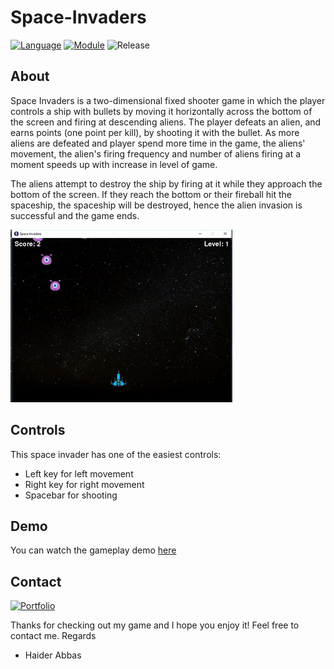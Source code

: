 # Space-Invaders

[![Language](https://img.shields.io/badge/language-python-blue.svg?style=flat)](https://www.python.org)
[![Module](https://img.shields.io/badge/module-pygame-brightgreen.svg?style=flat)](http://www.pygame.org/news.html)
![Release](https://img.shields.io/badge/release-v1.0-orange.svg?style=flat)

## About

Space Invaders is a two-dimensional fixed shooter game in which the player controls a ship with bullets by moving it horizontally
across the bottom of the screen and firing at descending aliens. The player defeats an alien,
and earns points (one point per kill), by shooting it with the bullet. As more aliens are defeated and player spend more time in the game, the aliens' movement,
the alien's firing frequency and number of aliens firing at a moment speeds up with increase in level of game.

The aliens attempt to destroy the ship by firing at it while they approach the bottom of the screen. If they reach the bottom or 
their fireball hit the spaceship, the spaceship will be destroyed, hence the alien invasion is successful and the game ends.

![alt-text](https://github.com/haideratGitHub/Space-Invaders/blob/master/space-invaders.gif)

## Controls
This space invader has one of the easiest controls:
- Left key for left movement
- Right key for right movement
- Spacebar for shooting

## Demo
You can watch the gameplay demo [here](https://youtu.be/9g9Mxdggx1s)

## Contact

[![Portfolio](https://img.shields.io/badge/Portfolio-Haider-yellowgreen)](http://haider.codes/)

Thanks for checking out my game and I hope you enjoy it! Feel free to contact me.
Regards

- Haider Abbas 

